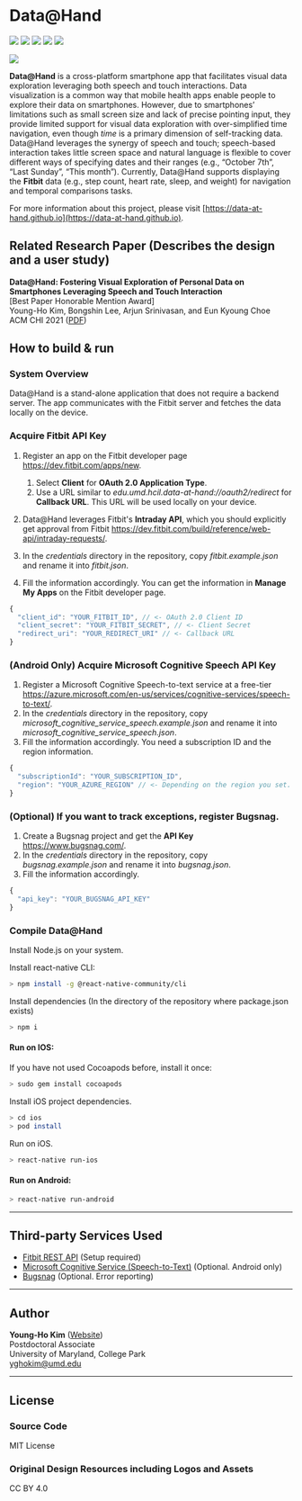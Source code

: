 # Data@Hand

<img src="https://img.shields.io/badge/platform-ios%7Candroid-green"/> <img src="https://img.shields.io/badge/framework-react%20native-blue"/> <img src="https://img.shields.io/github/package-json/dependency-version/umdsquare/data-at-hand-mobile/react-native?label=React%20Native"/> <img src="https://img.shields.io/github/package-json/v/umdsquare/data-at-hand-mobile"/> <img src="https://img.shields.io/badge/language-typescript%20%7C%20swift%20%7C%20java-lightblue"/>

<img src="https://github.com/muclipse/data-at-hand-mobile/blob/master/teaser_revised.jpg"/>

**Data@Hand** is a cross-platform smartphone app that facilitates visual data exploration leveraging both speech and touch interactions. Data visualization is a common way that mobile health apps enable people to explore their data on smartphones. However, due to smartphones’ limitations such as small screen size and lack of precise pointing input, they provide limited support for visual data exploration with over-simplified time navigation, even though *time* is a primary dimension of self-tracking data. Data@Hand leverages the synergy of speech and touch; speech-based interaction takes little screen space and natural language is flexible to cover different ways of specifying dates and their ranges (e.g., “October 7th”, “Last Sunday”, “This month”). Currently, Data@Hand supports displaying the **Fitbit** data (e.g., step count, heart rate, sleep, and weight) for navigation and temporal comparisons tasks.

For more information about this project, please visit [https://data-at-hand.github.io](https://data-at-hand.github.io).


## Related Research Paper (Describes the design and a user study)
**Data@Hand: Fostering Visual Exploration of Personal Data on Smartphones Leveraging Speech and Touch Interaction**<br>
[Best Paper Honorable Mention Award]<br>
Young-Ho Kim, Bongshin Lee, Arjun Srinivasan, and Eun Kyoung Choe<br>
ACM CHI 2021 ([PDF](https://data-at-hand.github.io/papers/data-at-hand-chi2021-preprint.pdf))


## How to build & run

### System Overview
Data@Hand is a stand-alone application that does not require a backend server. The app communicates with the Fitbit server and fetches the data locally on the device.

### Acquire Fitbit API Key
1. Register an app on the Fitbit developer page https://dev.fitbit.com/apps/new.
    1. Select **Client** for **OAuth 2.0 Application Type**.
    1. Use a URL similar to *edu.umd.hcil.data-at-hand://oauth2/redirect* for **Callback URL**. This URL will be used locally on your device.
    
1. Data@Hand leverages Fitbit's **Intraday API**, which you should explicitly get approval from Fitbit https://dev.fitbit.com/build/reference/web-api/intraday-requests/.
1. In the *credentials* directory in the repository, copy *fitbit.example.json* and rename it into *fitbit.json*.
1. Fill the information accordingly. You can get the information in **Manage My Apps** on the Fitbit developer page.
  ```js
  {
    "client_id": "YOUR_FITBIT_ID", // <- OAuth 2.0 Client ID 
    "client_secret": "YOUR_FITBIT_SECRET", // <- Client Secret
    "redirect_uri": "YOUR_REDIRECT_URI" // <- Callback URL
  }
  ```

### (Android Only) Acquire Microsoft Cognitive Speech API Key
1. Register a Microsoft Cognitive Speech-to-text service at a free-tier https://azure.microsoft.com/en-us/services/cognitive-services/speech-to-text/.
1. In the *credentials* directory in the repository, copy *microsoft_cognitive_service_speech.example.json* and rename it into *microsoft_cognitive_service_speech.json*.
1. Fill the information accordingly. You need a subscription ID and the region information.
  ```js
  {
    "subscriptionId": "YOUR_SUBSCRIPTION_ID",
    "region": "YOUR_AZURE_REGION" // <- Depending on the region you set. e.g., "eastus"
  }
  ```

### (Optional) If you want to track exceptions, register Bugsnag.
1. Create a Bugsnag project and get the **API Key** https://www.bugsnag.com/.
1. In the *credentials* directory in the repository, copy *bugsnag.example.json* and rename it into *bugsnag.json*.
1. Fill the information accordingly.
  ```js
  {
    "api_key": "YOUR_BUGSNAG_API_KEY"
  }
  ```

### Compile Data@Hand

Install Node.js on your system.



Install react-native CLI:

  ```sh
  > npm install -g @react-native-community/cli
  ```
  
Install dependencies 
  (In the directory of the repository where package.json exists)
  ```sh
  > npm i
  ```

#### Run on IOS:

  If you have not used Cocoapods before, install it once:
  ```sh
  > sudo gem install cocoapods
  ```
  
  Install iOS project dependencies.
  ```sh
  > cd ios
  > pod install
  ```

  Run on iOS.
  ```sh
  > react-native run-ios
  ```

#### Run on Android:
  ```sh
  > react-native run-android
  ```
  

---
## Third-party Services Used
- [Fitbit REST API](https://dev.fitbit.com/build/reference/web-api/) (Setup required)
- [Microsoft Cognitive Service (Speech-to-Text)](https://azure.microsoft.com/en-us/services/cognitive-services/speech-to-text/) (Optional. Android only)
- [Bugsnag](https://www.bugsnag.com/) (Optional. Error reporting)


---
## Author
**Young-Ho Kim** ([Website](http://younghokim.net))<br>
Postdoctoral Associate<br>
University of Maryland, College Park<br>
yghokim@umd.edu

----

## License

### Source Code
MIT License

### Original Design Resources including Logos and Assets
CC BY 4.0
